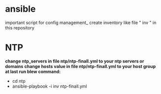 # ansible
important script for config management_
create inventory like file " inv " in this repository
# NTP
**change ntp_servers in file ntp/ntp-finall.yml to your ntp servers or domains**
**change hosts value in file ntp/ntp-finall.yml to your host group**
**at last run blew command:**
  - cd ntp 
  - ansible-playbook -i inv ntp-finall.yml
